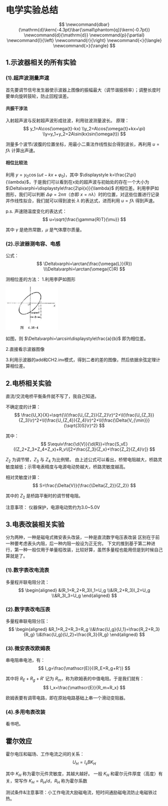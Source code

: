 # 电学实验总结

$$
    \newcommand{dbar}{\mathrm{d}\kern{-4.3pt}\bar{\small\phantom{q}}\kern{-0.7pt}}
    \newcommand{d}{\mathrm{d}}
    \newcommand{p}{\partial}
    \newcommand{l}{\left}
    \newcommand{r}{\right}
    \newcommand{<}{\langle}
    \newcommand{>}{\rangle}
$$

## 1.示波器相关的所有实验

### (1).超声波测量声速

首先要调节信号发生器使示波器上图像的振幅最大（调节谐振频率）；调整长度时要单向旋转鼓轮，防止回程误差。

#### 共振干涉法

入射超声波与反射超声波形成驻波，利用驻波测量波长。
原理：
    $$
        y_1=A\cos(\omega{t}-kx)
        \\y_2=A\cos(\omega{t}+kx+\pi)
        \\y=y_1+y_2=2A\sin(kx)sin(\omega{t})
    $$

测量多个波节/波腹的位置坐标，用最小二乘法作线性拟合得到波长，再利用 $u=f\lambda$ 计算出声速。

#### 相位比较法

利用 $y=y_0\cos(\omega{t}-kx+\varphi_0)$，其中 $\displaystyle k=\frac{2\pi}{\lambda}$，于是我们可以看到在x处的超声波与初始处的存在一个大小为 $\Delta\varphi=\displaystyle\frac{2\pi{x}}{\lambda}$ 的相位差。利用李萨如图形，我们可以判断 $\Delta\varphi=2n\pi$（亦即 $x=n\lambda$）时的位置，对这些位置进行记录并作线性拟合，我们就可以得到波长 $\lambda$ 的表达式，进而利用 $u=f\lambda$ 得到声速。

p.s. 声速随温度变化的表达式：
    $$
        u=\sqrt{\frac{\gamma{R}T}{\mu}}
    $$

其中 $\gamma$ 是绝热常数，$\mu$ 是气体摩尔质量。

### (2).示波器测电容、电感

公式：
    $$
        \Delta\varphi=\arctan(\frac{\omega{L}}{R})
        \\\Delta\varphi=\arctan(\omega{C}R)
    $$

测相位差的方法：
1.利用李萨如图形

![Alt text](image.png)

如图，则 $\Delta\varphi=\arcsin\displaystyle\frac{a}{b}$ 即为相位差。

2.直接看示波器图像

3.利用示波器的add和CH2.inv模式，得到二者的差的图像，然后依据余弦定理计算相位差。

## 2.电桥相关实验

直流/交流电桥平衡条件就不写了，我自己知道。

不确定度的计算：
    $$
        \frac{U_X}{X}=\sqrt{\l(\frac{U_{Z_2}}{Z_2}\r)^2+\l(\frac{U_{Z_3}}{Z_3}\r)^2+\l(\frac{U_{Z_4}}{Z_4}\r)^2+\l(\frac{\Delta{V_{\min}}}{\sqrt{3}S}\r)^2}
    $$

其中：
    $$
        S\equiv\frac{\d{V}}{\d{R}}=\frac{S_vE}{(Z_2+Z_3+Z_4+Z_x)+R_v\l[2+\frac{Z_3}{Z_x}+\frac{Z_2}{Z_4}\r]}
    $$

$Z_2$ 为调节臂，$Z_3$ 与 $Z_4$ 为比例臂。
由上述公式可以看出，桥臂电阻越大，桥路灵敏度越低；示零电表精度与电源电动势越大，桥路灵敏度越高。

相对灵敏度计算：
    $$
        S=\frac{\Delta{V}}{\frac{\Delta{Z_2}}{Z_2}}
    $$

其中的 $Z_2$ 是桥路平衡时的调节臂电阻。

注意事项：
仪器保护，电源电动势约为3.0~5.0V

## 3.电表改装相关实验

分为两种，一种是磁电式微安表头改装，一种是直流数字电压表改装
区别在于前一种要考虑表头内阻，后一种内阻一般设为正无穷。
下文的推到基于第二种进行，第一种一般仅用于单量程改装，比较好算，虽然多量程也能用但是到时候自己算就是了。

### (1).数字表改电流表

多量程并联电阻分流：
    $$
        \begin{aligned}
            &(R_1+R_2+R_3)I_1=U_g
            \\&(R_2+R_3)I_2=U_g
            \\&R_3I_3=U_g
        \end{aligned}
    $$

### (2).数字表改电压表

多量程串联电阻分压：
    $$
        \begin{aligned}
            &R_1+R_2+R_3=R_g
            \\&\frac{U_g}{U_1}=\frac{R_2+R_3}{R_g}
            \\&\frac{U_g}{U_2}=\frac{R_3}{R_g}
        \end{aligned}
    $$

### (3).微安表改欧姆表

串电阻串电池，有：
    $$
        I_g=\frac{\mathscr{E}}{(R_E+R_g+R')}
    $$

其中将 $R_E+R_g+R'$ 记为 $R_m$，称为欧姆表的中值电阻。于是我们就有：
    $$
        I_x=\frac{\mathscr{E}}{R_m+R_x}
    $$

欧姆表要有调零电路，即在原始电路基础上串一个滑动变阻器。

### (4).多用电表改装

看书吧。

## 霍尔效应

霍尔电压和磁场、工作电流之间的关系：
    $$
        U_H=I_sBK_H
    $$

其中 $K_H$ 称为霍尔元件灵敏度，其越大越好。
一般 $K_H$ 和霍尔元件厚度（高度）有关，常写作 $K_H=R_H/d$，$R_H$ 称为霍尔系数

测试条件&注意事项：小工作电流大励磁电流，短时间通励磁电流防止电磁铁过热。
